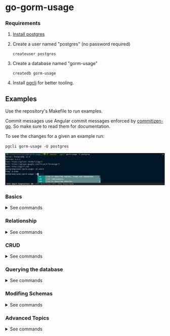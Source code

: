 # go-gorm-usage

### Requirements

1. [Install postgres](https://www.postgresql.org/download/)
2. Create a user named "postgres" (no password required)

   ```
   createuser postgres
   ```

3. Create a database named "gorm-usage"

   ```
   createdb gorm-usage
   ```

4. Install [pgcli](https://www.pgcli.com/) for better tooling.

## Examples

Use the repository's Makefile to run examples.

Commit messages use Angular commit messages enforced by [commitizen-go](https://github.com/lintingzhen/commitizen-go). So make sure to read them for documentation.

To see the changes for a given an example run:

`pgcli gorm-usage -U postgres`

![pgcli screenshot](./docs/pgcli.png)

### Basics

<details>
  <summary>See commands</summary>

```makefile
make connection # connect to database
make table # create database table
make model # create gorm.Model
make record # create database record
make fields # create table fields with specified type and size
make increment # create auto incrementing field
make transient # create temporary field
make query # query "first" or "last" name (e.g., make query query=last)
make update # perform record update
make delete # delete record
make unique # create unique field
make index # create unique index
make required # disable null fields
make default # provide default field value
make primary # create primary key
make rename_column # rename column
make embedding # embedd child objects
make index_call # call index and remove index functions
```

<img src="./docs/tags.png" height=300/>

</details>

### Relationship

<details>
  <summary>See commands</summary>

```makefile
make one_to_one # make a one to one relationship
make foreign_key # make foreign key constraint and cascade the record on delete/update
make one_to_many # make a one to many relationship
make many_to_many # make a many to many relationship
make polymorphic # make polymorphic relationship
```

Gorm also allows you to make assiociations bewteen tables using
the association accessor methods, meaning you aren't limited to
just using gorms conventions or struct tags.

[See Associations](https://gorm.io/docs/associations.html)

<img src="./docs/assoc.png" height=300/>

</details>

### CRUD

<details>
  <summary>See commands</summary>

```makefile
make create_task
make update_task
make update_columns
make batch_update
make delete_task
make transactions
```

</details>

### Querying the database

<details>
  <summary>See commands</summary>

```makefile
make find
make where_clauses
make eager_loading
make limits_orderby_offset
make subsets
make attribute_assignments
make joins
make rows
make grouping
make raw_sql
```

</details>

### Modifing Schemas

<details>
  <summary>See commands</summary>

```

```

</details>

### Advanced Topics

<details>
  <summary>See commands</summary>

```

```

</details>
